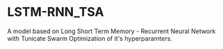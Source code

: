 # LSTM-RNN_TSA
A model based on Long Short Term Memory - Recurrent Neural Network with Tunicate Swarm Optimization of it's hyperparamters.
